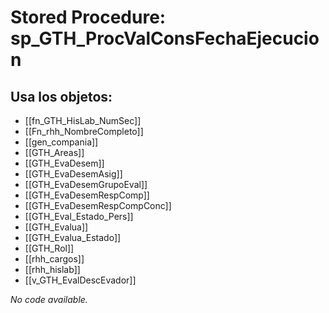 # Stored Procedure: sp_GTH_ProcValConsFechaEjecucion

## Usa los objetos:
- [[fn_GTH_HisLab_NumSec]]
- [[Fn_rhh_NombreCompleto]]
- [[gen_compania]]
- [[GTH_Areas]]
- [[GTH_EvaDesem]]
- [[GTH_EvaDesemAsig]]
- [[GTH_EvaDesemGrupoEval]]
- [[GTH_EvaDesemRespComp]]
- [[GTH_EvaDesemRespCompConc]]
- [[GTH_Eval_Estado_Pers]]
- [[GTH_Evalua]]
- [[GTH_Evalua_Estado]]
- [[GTH_Rol]]
- [[rhh_cargos]]
- [[rhh_hislab]]
- [[v_GTH_EvalDescEvador]]

*No code available.*
